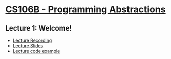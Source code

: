 # [CS106B - Programming Abstractions](http://web.stanford.edu/class/cs106b/)

## Lecture 1: Welcome!
* [Lecture Recording](https://stanford.zoom.us/rec/play/tcIoI-v-_Tk3SIaW5QSDUKV9W421f6is03QZqfUFmUywViMHMAHwbrEaZ-r6GuF8WpEJ0558CwXf4tfk)
* [Lecture Slides](./slides/lecture1_slides.pdf)
* [Lecture code example](./code_examples/HelloWorld.zip)